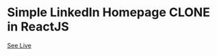 # Simple LinkedIn Homepage CLONE in ReactJS

[See Live](https://linkedin-clone-react-ash.netlify.app/?)
